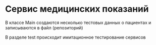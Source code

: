 # Сервис медицинских показаний

В классе Main создаются несколько тестовых данных о пациентах и записываются в файл (репозиторий)

В разделе test происходит имитационное тестирование сервисов
